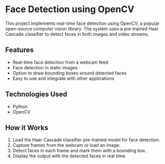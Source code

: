 # Face Detection using OpenCV

This project implements real-time face detection using OpenCV, a popular open-source computer vision library. The system uses a pre-trained Haar Cascade classifier to detect faces in both images and video streams.

## Features
- Real-time face detection from a webcam feed
- Face detection in static images
- Option to draw bounding boxes around detected faces
- Easy to use and integrate with other applications

## Technologies Used
- Python
- OpenCV

## How it Works
1. Load the Haar Cascade classifier pre-trained model for face detection.
2. Capture frames from the webcam or load an image.
3. Detect faces in each frame and mark them with a bounding box.
4. Display the output with the detected faces in real time.
